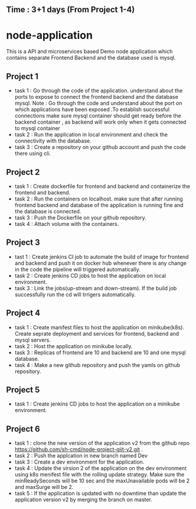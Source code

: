 ## Time : 3+1 days (From Project 1-4)

# node-application
This is a API and microservices based Demo node application which contains separate Frontend Backend and the database used is mysql. 

## Project 1 
* task 1 : Go through the code of the application. understand about the ports to expose to connect the frontend backend and the database mysql.
Note : Go through the code and understand about the port on which applications have been exposed .To establish successful connections make sure mysql container should get ready before the backend container , as backend will work only when it gets connected to mysql container
* task 2 : Run the application in local environment and check the connectivity with the database.
* task 3 : Create a repository on your github account and push the code there using cli.

## Project 2
* task 1 : Create dockerfile for frontend and backend and containerize the frontend and backend.
* task 2 : Run the containers on localhost. make sure that after running frontend backend and database of the application is running fine and the database is connected.
* task 3 : Push the Dockerfile on your github repository.
* task 4 : Attach volume with the containers.

## Project 3
* tast 1 : Create jenkins CI job to automate the build of image for frontend and backend and push it on docker hub whenever there is any change in the code the pipeline will triggered automatically.
* task 2 : Create jenkins CD jobs to host the application on local environment.
* task 3 : Link the jobs(up-stream and down-stream). If the build job successfully run the cd will trrigers automatically. 

## Project 4
* task 1 : Create manifest files to host the application on minikube(k8s). Create seprate deployment and services for frontend, backend and mysql servers.
* task 2 : Host the application on minikube locally.
* task 3 : Replicas of frontend are 10 and backend are 10 and one mysql database.
* task 4 : Make a new github repository and push the yamls on github repository.

## Project 5
* task 1 : Create jenkins CD jobs to host the application on a minikube environment.

## Project 6
* task 1 : clone the new version of the application v2 from the github repo https://github.com/sh-cmd/node-project-giit-v2.git .
* task 2 : Push the applcation in new branch named Dev
* task 3 : Create a dev environment for the application.
* task 4 : Update the virsion 2 of the application on the dev environment using k8s menifest file with the rolling update strategy. Make sure the minReadySeconds will be 10 sec and the maxUnavailable pods will be 2 and maxSurge will be 2.
* task 5 : If the application is updated with no downtime than update the application version v2 by merging the branch on master.
